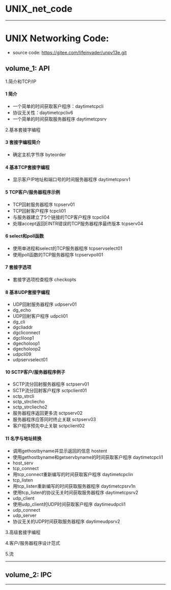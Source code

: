 # UNIX_net_code
---
# UNIX Networking Code:
- source code: https://gitee.com/lifeinvader/unpv13e.git

## volume_1: API
1.简介和TCP/IP
#### 1 简介
- 一个简单的时间获取客户程序：daytimetcpcli
- 协议无关性：daytimetcpcliv6
- 一个简单的时间获取服务器程序 daytimetcpsrv

2.基本套接字编程
#### 3 套接字编程简介
- 确定主机字节序 byteorder
#### 4 基本TCP套接字编程
- 显示客户IP地址和端口号的时间服务器程序 daytimetcpsrv1
#### 5 TCP客户/服务器程序示例
- TCP回射服务器程序 tcpserv01
- TCP回射客户程序   tcpcli01
- 与服务器建立了5个链接的TCP客户程序 tcpcli04
- 处理accept返回EINTR错误的TCP服务器程序最终版本 tcpserv04
#### 6 select和poll函数
- 使用单进程和select的TCP服务器程序 tcpservselect01
- 使用poll函数的TCP服务器程序 tcpservpoll01
#### 7 套接字选项
- 套接字选项检查程序 checkopts
#### 8 基本UDP套接字编程
- UDP回射服务器程序 udpserv01
- dg_echo
- UDP回射客户程序 udpcli01
- dg_cli
- dgcliaddr
- dgcliconnect
- dgcliloop1
- dgecholoop1
- dgecholoop2
- udpcli09
- udpservselect01
#### 10 SCTP客户/服务器程序例子
- SCTP流分回射服务器程序 sctpserv01
- SCTP流分回射客户程序 sctpclient01
- sctp_strcli
- sctp_strcliecho
- sctp_strcliecho2
- 服务器程序返回更多流 sctpserv02
- 服务器程序应答同时终止关联 sctpserv03
- 客户程序预先中止关联 sctpclient02
#### 11 名字与地址转换
- 调用gethostbyname并显示返回的信息 hostent
- 使用gethostbyname和getservbyname的时间获取客户程序 daytimetcpcli1
- host_serv
- tcp_connect
- 用tcp_connect重新编写的时间获取客户程序 daytimetcpclin
- tcp_listen
- 用tcp_listen重新编写的时间获取服务器程序 daytimetcpsrv1n
- 使用tcp_listen的协议无关时间获取服务器程序 daytimetcpsrv2
- udp_client
- 使用udp_client的UDP时间获取客户程序 daytimeudpcli1
- udp_connect
- udp_server
- 协议无关的UDP时间获取服务器程序 daytimeudpsrv2

3.高级套接字编程

4.客户/服务器程序设计范式

5.流

---

## volume_2: IPC

---
